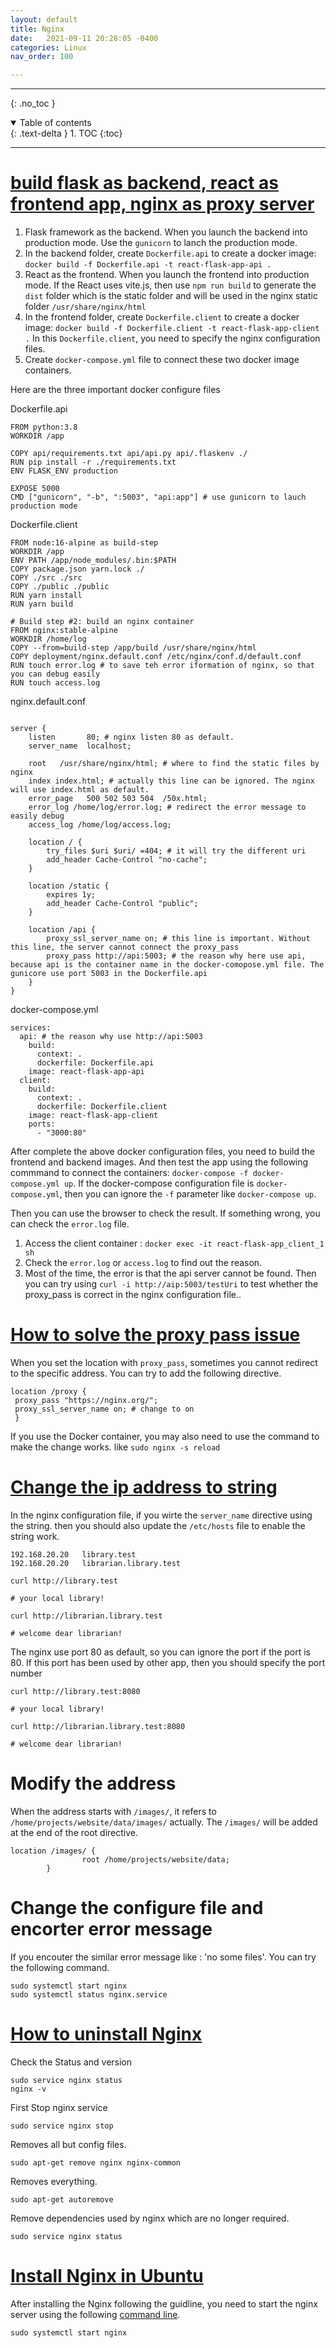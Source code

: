 ```yaml
---
layout: default
title: Nginx
date:   2021-09-11 20:28:05 -0400
categories: Linux
nav_order: 100

---
```


---
{: .no_toc }

<details open markdown="block">
  <summary>
    Table of contents
  </summary>
  {: .text-delta }
1. TOC
{:toc}
</details>

---

# [build flask as backend, react as frontend app, nginx as proxy server](https://blog.miguelgrinberg.com/post/how-to-dockerize-a-react-flask-project)

1. Flask framework as the backend. When you launch the backend into production mode. Use the `gunicorn` to lanch the production mode.
2. In the backend folder, create `Dockerfile.api` to create a docker image: `docker build -f Dockerfile.api -t react-flask-app-api .`
3. React as the frontend. When you launch the frontend into production mode. If the React uses vite.js, then use `npm run build` to generate the `dist` folder which is the static folder and will be used in the nginx static folder `/usr/share/nginx/html`
4. In the frontend folder, create `Dockerfile.client` to create a docker image: `docker build -f Dockerfile.client -t react-flask-app-client .` In this `Dockerfile.client`, you need to specify the nginx configuration files.
5. Create `docker-compose.yml` file to connect these two docker image containers.

Here are the three important docker configure files

Dockerfile.api
```
FROM python:3.8
WORKDIR /app

COPY api/requirements.txt api/api.py api/.flaskenv ./
RUN pip install -r ./requirements.txt
ENV FLASK_ENV production

EXPOSE 5000
CMD ["gunicorn", "-b", ":5003", "api:app"] # use gunicorn to lauch production mode

```

Dockerfile.client
```
FROM node:16-alpine as build-step
WORKDIR /app
ENV PATH /app/node_modules/.bin:$PATH
COPY package.json yarn.lock ./
COPY ./src ./src
COPY ./public ./public
RUN yarn install
RUN yarn build

# Build step #2: build an nginx container
FROM nginx:stable-alpine
WORKDIR /home/log
COPY --from=build-step /app/build /usr/share/nginx/html
COPY deployment/nginx.default.conf /etc/nginx/conf.d/default.conf
RUN touch error.log # to save teh error iformation of nginx, so that you can debug easily
RUN touch access.log
```
nginx.default.conf

```

server {
    listen       80; # nginx listen 80 as default.
    server_name  localhost;

    root   /usr/share/nginx/html; # where to find the static files by nginx
    index index.html; # actually this line can be ignored. The nginx will use index.html as default.
    error_page   500 502 503 504  /50x.html;
    error_log /home/log/error.log; # redirect the error message to easily debug
    access_log /home/log/access.log;

    location / {
        try_files $uri $uri/ =404; # it will try the different uri
        add_header Cache-Control "no-cache";
    }

    location /static {
        expires 1y;
        add_header Cache-Control "public";
    }

    location /api {
        proxy_ssl_server_name on; # this line is important. Without this line, the server cannot connect the proxy_pass
        proxy_pass http://api:5003; # the reason why here use api, because api is the container name in the docker-comopose.yml file. The gunicore use port 5003 in the Dockerfile.api
    }
}

```

docker-compose.yml

```
services:
  api: # the reason why use http://api:5003
    build:
      context: .
      dockerfile: Dockerfile.api
    image: react-flask-app-api
  client:
    build:
      context: .
      dockerfile: Dockerfile.client
    image: react-flask-app-client
    ports:
      - "3000:80"
```

After complete the above docker configuration files, you need to build the frontend and backend images. And then test the app using the following commmand to connect the containers: `docker-compose -f docker-compose.yml up`.
If the docker-compose configuration file is `docker-compose.yml`, then you can ignore the `-f` parameter like `docker-compose up`.

Then you can use the browser to check the result. If something wrong, you can check the `error.log` file.

1. Access the client container : `docker exec -it react-flask-app_client_1 sh`
2. Check the `error.log` or `access.log` to find out the reason.
3. Most of the time, the error is that the api server cannot be found. Then you can try using `curl -i http://aip:5003/testUri` to test whether the proxy_pass is correct in the nginx configuration file..


# [How to solve the proxy pass issue](https://stackoverflow.com/questions/38375588/nginx-reverse-proxy-to-heroku-fails-ssl-handshake)

When you set the location with `proxy_pass`, sometimes you cannot redirect to the specific address. You can try to add the following directive.

```
location /proxy {
 proxy_pass "https://nginx.org/";
 proxy_ssl_server_name on; # change to on
 }

```

If you use the Docker container, you may also need to use the command to make the change works. like `sudo nginx -s reload`

# [Change the ip address to string](https://www.freecodecamp.org/news/the-nginx-handbook/#heading-introduction-to-nginxs-configuration-files)

In the nginx configuration file, if you wirte the `server_name` directive using the string. then you should also update the `/etc/hosts` file to enable the string work.

```
192.168.20.20   library.test
192.168.20.20   librarian.library.test
```

```
curl http://library.test

# your local library!

curl http://librarian.library.test

# welcome dear librarian!
```

The nginx use port 80 as default, so you can ignore the port if the port is 80. If this port has been used by other app, then you should specify the port number

```
curl http://library.test:8080

# your local library!

curl http://librarian.library.test:8080

# welcome dear librarian!
```

# Modify the address

When the address starts with `/images/`, it refers to `/home/projects/website/data/images/` actually. The `/images/` will be added at the end of the root directive.

```
location /images/ {
                root /home/projects/website/data;
        }
```

# Change the configure file and encorter error message

If you encouter the similar error message like : 'no some files'. You can try the following command.

```
sudo systemctl start nginx
sudo systemctl status nginx.service
```


# [How to uninstall Nginx](https://stackoverflow.com/questions/14801958/uninstalling-nginx)

Check the Status and version
```
sudo service nginx status
nginx -v
```
First Stop nginx service
```
sudo service nginx stop
```
Removes all but config files.
```
sudo apt-get remove nginx nginx-common
```
Removes everything.
```
sudo apt-get autoremove
```
Remove dependencies used by nginx which are no longer required.
```
sudo service nginx status
````

# [Install Nginx in Ubuntu](https://nginx.org/en/linux_packages.html)

After installing the Nginx following the guidline, you need to start the nginx server using the following [command line](https://stackoverflow.com/questions/60850421/is-there-a-way-to-resolve-an-issue-with-nginx-status-active-inactive-dead-pro).

```
sudo systemctl start nginx
```
